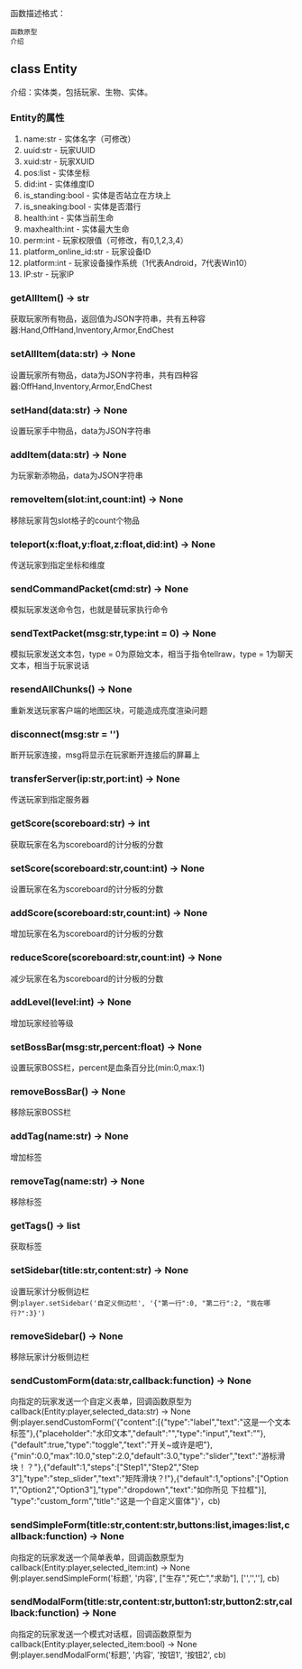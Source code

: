 函数描述格式：
```
函数原型
介绍
```
## class Entity
介绍：实体类，包括玩家、生物、实体。
### Entity的属性
1. name:str - 实体名字（可修改）
2. uuid:str - 玩家UUID
3. xuid:str - 玩家XUID
4. pos:list - 实体坐标
5. did:int - 实体维度ID
6. is_standing:bool - 实体是否站立在方块上
7. is_sneaking:bool - 实体是否潜行
8. health:int - 实体当前生命
9. maxhealth:int - 实体最大生命
10. perm:int - 玩家权限值（可修改，有0,1,2,3,4）
11. platform_online_id:str - 玩家设备ID
12. platform:int - 玩家设备操作系统（1代表Android，7代表Win10）
13. IP:str - 玩家IP
### getAllItem() -> str
获取玩家所有物品，返回值为JSON字符串，共有五种容器:Hand,OffHand,Inventory,Armor,EndChest<br>
### setAllItem(data:str) -> None
设置玩家所有物品，data为JSON字符串，共有四种容器:OffHand,Inventory,Armor,EndChest<br>
### setHand(data:str) -> None
设置玩家手中物品，data为JSON字符串
### addItem(data:str) -> None
为玩家新添物品，data为JSON字符串
### removeItem(slot:int,count:int) -> None
移除玩家背包slot格子的count个物品
### teleport(x:float,y:float,z:float,did:int) -> None
传送玩家到指定坐标和维度
### sendCommandPacket(cmd:str) -> None
模拟玩家发送命令包，也就是替玩家执行命令
### sendTextPacket(msg:str,type:int = 0) -> None
模拟玩家发送文本包，type = 0为原始文本，相当于指令tellraw，type = 1为聊天文本，相当于玩家说话
### resendAllChunks() -> None
重新发送玩家客户端的地图区块，可能造成亮度渲染问题
### disconnect(msg:str = '')
断开玩家连接，msg将显示在玩家断开连接后的屏幕上
### transferServer(ip:str,port:int) -> None
传送玩家到指定服务器
### getScore(scoreboard:str) -> int
获取玩家在名为scoreboard的计分板的分数
### setScore(scoreboard:str,count:int) -> None
设置玩家在名为scoreboard的计分板的分数
### addScore(scoreboard:str,count:int) -> None
增加玩家在名为scoreboard的计分板的分数
### reduceScore(scoreboard:str,count:int) -> None
减少玩家在名为scoreboard的计分板的分数
### addLevel(level:int) -> None
增加玩家经验等级
### setBossBar(msg:str,percent:float) -> None
设置玩家BOSS栏，percent是血条百分比(min:0,max:1)
### removeBossBar() -> None
移除玩家BOSS栏
### addTag(name:str) -> None
增加标签
### removeTag(name:str) -> None
移除标签
### getTags() -> list
获取标签
### setSidebar(title:str,content:str) -> None
设置玩家计分板侧边栏<br>
例:`player.setSidebar('自定义侧边栏', '{"第一行":0, "第二行":2, "我在哪行?":3}')`
### removeSidebar() -> None
移除玩家计分板侧边栏
### sendCustomForm(data:str,callback:function) -> None
向指定的玩家发送一个自定义表单，回调函数原型为callback(Entity:player,selected_data:str) -> None<br>
例:player.sendCustomForm('{"content":[{"type":"label","text":"这是一个文本标签"},{"placeholder":"水印文本","default":"","type":"input","text":""},{"default":true,"type":"toggle","text":"开关~或许是吧"},{"min":0.0,"max":10.0,"step":2.0,"default":3.0,"type":"slider","text":"游标滑块！？"},{"default":1,"steps":["Step1","Step2","Step 3"],"type":"step_slider","text":"矩阵滑块？!"},{"default":1,"options":["Option 1","Option2","Option3"],"type":"dropdown","text":"如你所见 下拉框"}], "type":"custom_form","title":"这是一个自定义窗体"}'，cb)
### sendSimpleForm(title:str,content:str,buttons:list,images:list,callback:function) -> None
向指定的玩家发送一个简单表单，回调函数原型为callback(Entity:player,selected_item:int) -> None<br>
例:player.sendSimpleForm('标题', '内容', ["生存","死亡","求助"], ['','',''], cb)
### sendModalForm(title:str,content:str,button1:str,button2:str,callback:function) -> None
向指定的玩家发送一个模式对话框，回调函数原型为callback(Entity:player,selected_item:bool) -> None<br>
例:player.sendModalForm('标题', '内容', '按钮1', '按钮2', cb)
